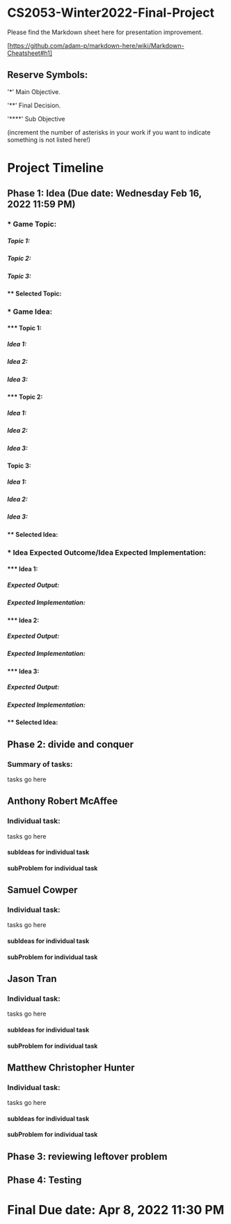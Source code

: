 # CS2053-Winter2022-Final-Project

Please find the Markdown sheet here for presentation improvement. 

[https://github.com/adam-p/markdown-here/wiki/Markdown-Cheatsheet#h1]

## Reserve Symbols:

'*' Main Objective.

'**' Final Decision.

'****' Sub Objective

(increment the number of asterisks in your work if you want to indicate something is not listed here!)

# Project Timeline

## Phase 1: Idea (Due date: Wednesday Feb 16, 2022 11:59 PM)
### * Game Topic:
##### Topic 1:
##### Topic 2:
##### Topic 3:
#### ** Selected Topic:
### * Game Idea:
#### *** Topic 1:
##### Idea 1:
##### Idea 2:
##### Idea 3:
#### *** Topic 2:
##### Idea 1:
##### Idea 2:
##### Idea 3:
#### Topic 3:
##### Idea 1:
##### Idea 2:
##### Idea 3:
#### ** Selected Idea:
### * Idea Expected Outcome/Idea Expected Implementation:
#### *** Idea 1:
##### Expected Output:
##### Expected Implementation:
#### *** Idea 2:
##### Expected Output:
##### Expected Implementation:
#### *** Idea 3:
##### Expected Output:
##### Expected Implementation:
#### ** Selected Idea:
## Phase 2: divide and conquer
### Summary of tasks:

tasks go here

## Anthony Robert McAffee
### Individual task:
tasks go here
#### subIdeas for individual task
#### subProblem for individual task
## Samuel Cowper
### Individual task:
tasks go here
#### subIdeas for individual task
#### subProblem for individual task
## Jason Tran
### Individual task:
tasks go here
#### subIdeas for individual task
#### subProblem for individual task
## Matthew Christopher Hunter
### Individual task:
tasks go here
#### subIdeas for individual task
#### subProblem for individual task
## Phase 3: reviewing leftover problem

## Phase 4: Testing

# Final Due date: Apr 8, 2022 11:30 PM
